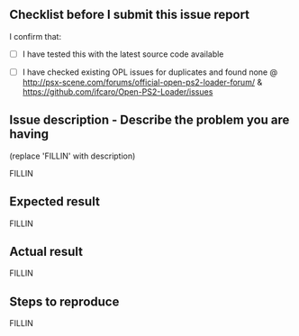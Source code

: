 ## Checklist before I submit this issue report

I confirm that:
- [ ] I have tested this with the latest source code available
- [ ] I have checked existing OPL issues for duplicates and found none @ http://psx-scene.com/forums/official-open-ps2-loader-forum/ & https://github.com/ifcaro/Open-PS2-Loader/issues



## Issue description - Describe the problem you are having

(replace 'FILLIN' with description)

FILLIN



## Expected result

FILLIN



## Actual result

FILLIN



## Steps to reproduce

FILLIN
